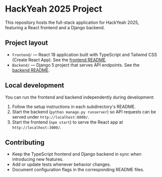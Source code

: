 # HackYeah 2025 Project

This repository hosts the full-stack application for HackYeah 2025, featuring a React frontend and a Django backend.

## Project layout

- `Frontend/` — React 18 application built with TypeScript and Tailwind CSS (Create React App). See the [frontend README](Frontend/README.md).
- `Backend/` — Django 5 project that serves API endpoints. See the [backend README](Backend/README.md).

## Local development

You can run the frontend and backend independently during development:

1. Follow the setup instructions in each subdirectory's README.
2. Start the backend (`python manage.py runserver`) so API requests can be served under `http://localhost:8000/`.
3. Start the frontend (`npm start`) to serve the React app at `http://localhost:3000/`.

## Contributing

- Keep the TypeScript frontend and Django backend in sync when introducing new features.
- Add or update tests whenever behavior changes.
- Document configuration flags in the corresponding README files.
